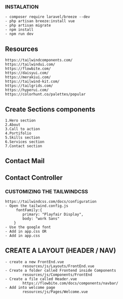 ### INSTALATION
    - composer require laravel/breeze --dev
    - php artisan breeze:install vue
    - php artisan migrate
    - npm install
    - npm run dev

## Resources
    https://tailwindcomponents.com/
    https://tailwindui.com/
    https://flowbite.com/
    https://daisyui.com/
    https://merakiui.com/
    https://tailwind-kit.com/
    https://tailgrids.com/
    https://hyperui.com/
    https://colorhunt.co/palettes/popular



## Create Sections components
    1.Hero section
    2.About
    3.Call to action
    4.Portifolio
    5.Skills section
    6.Services section
    7.Contact section
 ## Contact Mail
 ## Contact Controller


### CUSTOMIZING THE TAILWINDCSS
    https://tailwindcss.com/docs/configuration
    - Open the tailwind.config.js
         fontFamily:{
            primary: "Playfair Display",
            body: "work Sans"
        }
    - Use the google font 
    - Add in app.css OR
    - Add in app.css

## CREATE A LAYOUT  (HEADER / NAV)
    - create a new FrontEnd.vue
            resources/js/Layouts/FrontEnd.vue
    - Create a folder called Frontend inside Components
            resources/js/Components/FrontEnd
    - Create a file called Header.vue
            https://flowbite.com/docs/components/navbar/
    - Add into welcome page
            resources/js/Pages/Welcome.vue

## 
    












